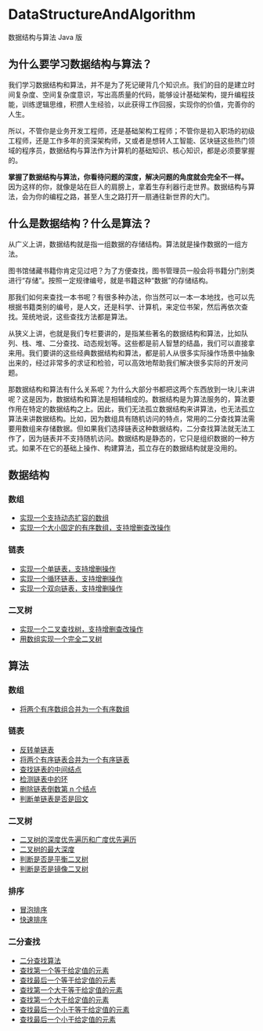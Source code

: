 # DataStructureAndAlgorithm

数据结构与算法 Java 版

## 为什么要学习数据结构与算法？

我们学习数据结构和算法，并不是为了死记硬背几个知识点。我们的目的是建立时间复杂度、空间复杂度意识，写出高质量的代码，能够设计基础架构，提升编程技能，训练逻辑思维，积攒人生经验，以此获得工作回报，实现你的价值，完善你的人生。

所以，不管你是业务开发工程师，还是基础架构工程师；不管你是初入职场的初级工程师，还是工作多年的资深架构师，又或者是想转人工智能、区块链这些热门领域的程序员，数据结构与算法作为计算机的基础知识、核心知识，都是必须要掌握的。

**掌握了数据结构与算法，你看待问题的深度，解决问题的角度就会完全不一样。** 因为这样的你，就像是站在巨人的肩膀上，拿着生存利器行走世界。数据结构与算法，会为你的编程之路，甚至人生之路打开一扇通往新世界的大门。

## 什么是数据结构？什么是算法？

从广义上讲，数据结构就是指一组数据的存储结构。算法就是操作数据的一组方法。

图书馆储藏书籍你肯定见过吧？为了方便查找，图书管理员一般会将书籍分门别类进行“存储”。按照一定规律编号，就是书籍这种“数据”的存储结构。

那我们如何来查找一本书呢？有很多种办法，你当然可以一本一本地找，也可以先根据书籍类别的编号，是人文，还是科学、计算机，来定位书架，然后再依次查找。笼统地说，这些查找方法都是算法。

从狭义上讲，也就是我们专栏要讲的，是指某些著名的数据结构和算法，比如队列、栈、堆、二分查找、动态规划等。这些都是前人智慧的结晶，我们可以直接拿来用。我们要讲的这些经典数据结构和算法，都是前人从很多实际操作场景中抽象出来的，经过非常多的求证和检验，可以高效地帮助我们解决很多实际的开发问题。

那数据结构和算法有什么关系呢？为什么大部分书都把这两个东西放到一块儿来讲呢？这是因为，数据结构和算法是相辅相成的。数据结构是为算法服务的，算法要作用在特定的数据结构之上。因此，我们无法孤立数据结构来讲算法，也无法孤立算法来讲数据结构。比如，因为数组具有随机访问的特点，常用的二分查找算法需要用数组来存储数据。但如果我们选择链表这种数据结构，二分查找算法就无法工作了，因为链表并不支持随机访问。数据结构是静态的，它只是组织数据的一种方式。如果不在它的基础上操作、构建算法，孤立存在的数据结构就是没用的。

## 数据结构

### 数组

- [实现一个支持动态扩容的数组][dynamic-array]
- [实现一个大小固定的有序数组，支持增删查改操作][ordered-array]

[dynamic-array]: ./src/com/fantasy/datastructure/array/DynamicArray.java
[ordered-array]: ./src/com/fantasy/datastructure/array/OrderedArray.java

### 链表

- [实现一个单链表，支持增删操作][single-linked-list]
- [实现一个循环链表，支持增删操作][circular-linked-list]
- [实现一个双向链表，支持增删操作][doubly-linked-list]

[single-linked-list]: ./src/com/fantasy/datastructure/linkedlist/SingleLinkedList.java
[circular-linked-list]: ./src/com/fantasy/datastructure/linkedlist/CircularLinkedList.java
[doubly-linked-list]: ./src/com/fantasy/datastructure/linkedlist/DoublyLinkedList.java

### 二叉树

- [实现一个二叉查找树，支持增删查改操作][binary-search-tree]
- [用数组实现一个完全二叉树][array-binary-tree]

[binary-search-tree]: ./src/com/fantasy/datastructure/tree/BinarySearchTree.java
[array-binary-tree]: ./src/com/fantasy/datastructure/tree/ArrayBinaryTree.java

## 算法

### 数组

- [将两个有序数组合并为一个有序数组][merge-two-ordered-array]

[merge-two-ordered-array]: ./src/com/fantasy/algorithm/array/MergeTwoOrderedArray.java

### 链表

- [反转单链表][reverse-linked-list]
- [将两个有序链表合并为一个有序链表][merge-two-ordered-linked-list]
- [查找链表的中间结点][find-middle-node]
- [检测链表中的环][detect-ring]
- [删除链表倒数第 n 个结点][remove-node-from-end]
- [判断单链表是否是回文][palindrome-linked-list]

[reverse-linked-list]: ./src/com/fantasy/algorithm/linkedlist/ReverseLinkedList.java
[merge-two-ordered-linked-list]: ./src/com/fantasy/algorithm/linkedlist/MergeTwoOrderedLinkedList.java
[find-middle-node]: ./src/com/fantasy/algorithm/linkedlist/FindMiddleNode.java
[detect-ring]: ./src/com/fantasy/algorithm/linkedlist/DetectRing.java
[remove-node-from-end]: ./src/com/fantasy/algorithm/linkedlist/RemoveNodeFromEnd.java
[palindrome-linked-list]: ./src/com/fantasy/algorithm/linkedlist/PalindromeLinkedList.java

### 二叉树

- [二叉树的深度优先遍历和广度优先遍历][traversal-binary-search-tree]
- [二叉树的最大深度][max-depth]
- [判断是否是平衡二叉树][judge-binary-search-tree]
- [判断是否是镜像二叉树][judge-binary-search-tree]

[traversal-binary-search-tree]: ./src/com/fantasy/algorithm/tree/TraversalBinarySearchTree.java
[max-depth]: ./src/com/fantasy/algorithm/tree/MaxDepth.java
[judge-binary-search-tree]: ./src/com/fantasy/algorithm/tree/JudgeBinarySearchTree.java

### 排序

- [冒泡排序][bubble-sort]
- [快速排序][quick-sort]

[bubble-sort]: ./src/com/fantasy/algorithm/sort/BubbleSort.java
[quick-sort]: ./src/com/fantasy/algorithm/sort/QuickSort.java

### 二分查找

- [二分查找算法][binary-search]
- [查找第一个等于给定值的元素][binary-search]
- [查找最后一个等于给定值的元素][binary-search]
- [查找第一个大于等于给定值的元素][binary-search]
- [查找第一个大于给定值的元素][binary-search]
- [查找最后一个小于等于给定值的元素][binary-search]
- [查找最后一个小于给定值的元素][binary-search]

[binary-search]: ./src/com/fantasy/algorithm/search/BinarySearch.java
